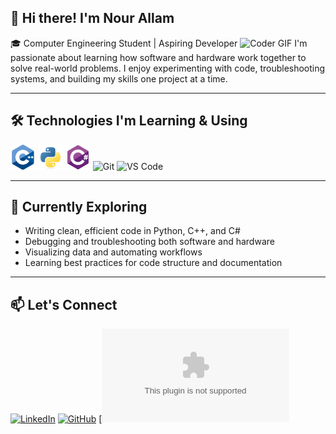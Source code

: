 
## 👋 Hi there! I'm Nour Allam  
🎓 Computer Engineering Student | Aspiring Developer
    <img src="https://media.giphy.com/media/SWoSkN6DxTszqIKEqv/giphy.gif" alt="Coder GIF" width="500">
I'm passionate about learning how software and hardware work together to solve real-world problems. I enjoy experimenting with code, troubleshooting systems, and building my skills one project at a time.

---

## 🛠️ Technologies I'm Learning & Using

<p align="left">
  <img src="https://raw.githubusercontent.com/devicons/devicon/master/icons/cplusplus/cplusplus-original.svg" alt="C++" width="40" height="40"/>
  <img src="https://raw.githubusercontent.com/devicons/devicon/master/icons/python/python-original.svg" alt="Python" width="40" height="40"/>
  <img src="https://raw.githubusercontent.com/devicons/devicon/master/icons/csharp/csharp-original.svg" alt="C#" width="40" height="40"/>
  <img src="https://www.vectorlogo.zone/logos/git-scm/git-scm-icon.svg" alt="Git" width="40" height="40"/>
  <img src="https://www.vectorlogo.zone/logos/visualstudio_code/visualstudio_code-icon.svg" alt="VS Code" width="40" height="40"/>
</p>

---

## 🌱 Currently Exploring

- Writing clean, efficient code in Python, C++, and C#
- Debugging and troubleshooting both software and hardware
- Visualizing data and automating workflows
- Learning best practices for code structure and documentation

---

## 📫 Let's Connect

[![LinkedIn]([https://img.shields.io/badge/-LinkedIn-blue?style=flat-square&logo=linkedin&logoColor=white)](https://www.linkedin.com/in/your-profile](https://www.linkedin.com/in/nour-allam-a73739303/))  
[![GitHub]([https://img.shields.io/badge/-GitHub-black?style=flat-square&logo=github&logoColor=white)](https://github.com/your-username](https://github.com/Nour3allam))  
[![Email](allmnour450@gmail.com)
